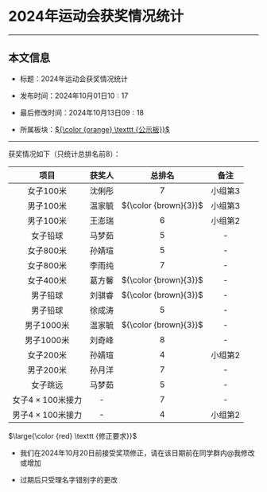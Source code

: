 # $2024$年运动会获奖情况统计

------------

## 本文信息

- 标题：$2024$年运动会获奖情况统计

- 发布时间：$2024$年$10$月$01$日$10:17$

- 最后修改时间：$2024$年$10$月$13$日$09:18$

- 所属板块：[${\color {orange} \texttt {公示板}}$](/gsb)

------------

获奖情况如下（只统计总排名前$8$）：

| 项目 | 获奖人 | 总排名 | 备注 |
| :-: | :-: | :-: | :-: |
| 女子$100$米 | 沈俐彤 | $7$ | 小组第$3$ |
| 男子$100$米 | 温家毓 | ${\color {brown}{3}}$ | 小组第$3$ |
| 男子$100$米 | 王澎瑞 | $6$ | 小组第$2$ |
| 女子铅球 | 马梦茹 | $5$ | - |
| 女子$800$米 | 孙婧瑄 | $5$ | - |
| 女子$800$米 | 李雨纯 | $7$ | - |
| 女子$400$米 | 葛方馨 | ${\color {brown}{3}}$ | - |
| 男子铅球 | 刘骐睿 | ${\color {brown}{3}}$ | - |
| 男子铅球 | 徐成涛 | $5$ | - |
| 男子$1000$米 | 温家毓 | ${\color {brown}{3}}$ | - |
| 男子$1000$米 | 刘奇峰 | $8$ | - |
| 女子$200$米 | 孙婧瑄 | $4$ | 小组第$2$ |
| 男子$200$米 | 孙月洋 | $7$ | - |
| 女子跳远 | 马梦茹 | $5$ | - |
| 女子$4\times100$米接力 | - | $7$ | - |
| 男子$4\times100$米接力 | - | $4$ | 小组第$2$ |

$\large{\color {red} \texttt {修正要求}}$

- 我们在$2024$年$10$月$20$日前接受奖项修正，请在该日期前在同学群内@我修改或增加

- 过期后只受理名字错别字的更改